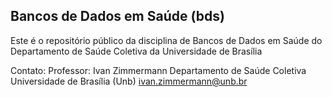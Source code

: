 ## Bancos de Dados em Saúde (bds)
Este é o repositório público da disciplina de Bancos de Dados em Saúde do Departamento de Saúde Coletiva da Universidade de Brasília

Contato:
Professor: Ivan Zimmermann
Departamento de Saúde Coletiva
Universidade de Brasília (Unb)
ivan.zimmermann@unb.br

